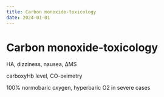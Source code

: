 ```yaml
---
title: Carbon monoxide-toxicology
date: 2024-01-01
---
```

# Carbon monoxide-toxicology


HA, dizziness, nausea, ΔMS

carboxyHb level, CO-oximetry

100% normobaric oxygen, hyperbaric O2 in severe cases

